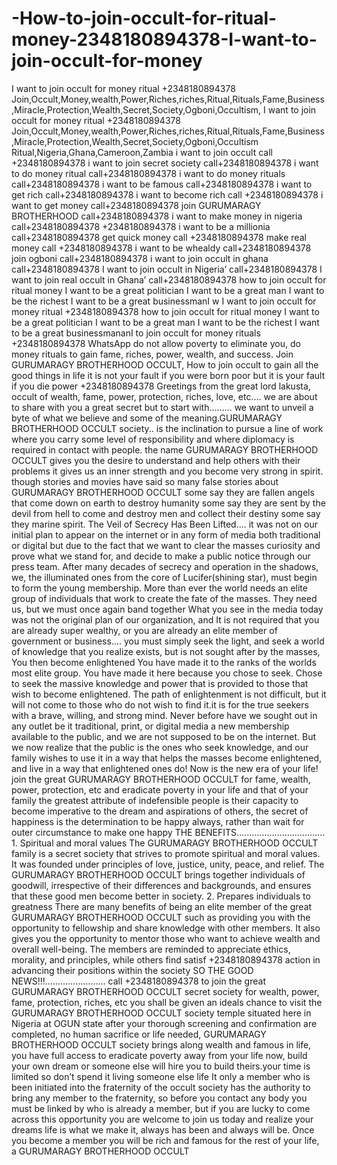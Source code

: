 # -How-to-join-occult-for-ritual-money-2348180894378-I-want-to-join-occult-for-money
I want to join occult for money ritual +2348180894378   Join,Occult,Money,wealth,Power,Riches,riches,Ritual,Rituals,Fame,Business,Miracle,Protection,Wealth,Secret,Society,Ogboni,Occultism, I want to join occult for money ritual +2348180894378   Join,Occult,Money,wealth,Power,Riches,riches,Ritual,Rituals,Fame,Business,Miracle,Protection,Wealth,Secret,Society,Ogboni,Occultism Ritual,Nigeria,Ghana,Cameroon,Zambia i want to join occult call +2348180894378 i want to join secret society call+2348180894378 i want to do money ritual call+2348180894378 i want to do money rituals call+2348180894378 i want to be famous call+2348180894378 i want to get rich call+2348180894378 i want to become rich call +2348180894378 i want to get money call+2348180894378 join GURUMARAGY BROTHERHOOD call+2348180894378 i want to make money in nigeria call+2348180894378 +2348180894378 i want to be a millionia call+2348180894378 get quick money call +2348180894378 make real money call  +2348180894378 i want to be whealdy call+2348180894378 join ogboni call+2348180894378 i want to join occult in ghana call+2348180894378 I want to join occult in Nigeria’ call+2348180894378 I want to join real occult in Ghana’ call+2348180894378  how to join occult for ritual money I want to be a great politician I want to be a great man I want to be the richest I want to be a great businessmanI w I want to join occult for money ritual +2348180894378 how to join occult for ritual money I want to be a great politician I want to be a great man I want to be the richest I want to be a great businessmananI to join occult for money rituals  +2348180894378 WhatsApp do not allow poverty to eliminate you, do money rituals to gain fame, riches, power, wealth, and success. Join GURUMARAGY BROTHERHOOD OCCULT, How to join occult to gain all the good things in life it is not your fault if you were born poor but it is your fault if you die power +2348180894378  Greetings from the great lord lakusta, occult of wealth, fame, power, protection, riches, love, etc…. we are about to share with you a great secret but to start with……… we want to unveil a byte of what we believe and some of the meaning.GURUMARAGY BROTHERHOOD OCCULT society.. is the inclination to pursue a line of work where you carry some level of responsibility and where diplomacy is required in contact with people. the name GURUMARAGY BROTHERHOOD OCCULT gives you the desire to understand and help others with their problems it gives us an inner strength and you become very strong in spirit. though stories and movies have said so many false stories about  GURUMARAGY BROTHERHOOD OCCULT some say they are fallen angels that come down on earth to destroy humanity some say they are sent by the devil from hell to come and destroy men and collect their destiny some say they marine spirit. The Veil of Secrecy Has Been Lifted…. it was not on our initial plan to appear on the internet or in any form of media both traditional or digital but due to the fact that we want to clear the masses curiosity and prove what we stand for, and decide to make a public notice through our press team. After many decades of secrecy and operation in the shadows, we, the illuminated ones from the core of Lucifer(shining star), must begin to form the young membership. More than ever the world needs an elite group of individuals that work to create the fate of the masses. They need us, but we must once again band together What you see in the media today was not the original plan of our organization, and It is not required that you are already super wealthy, or you are already an elite member of government or business…. you must simply seek the light, and seek a world of knowledge that you realize exists, but is not sought after by the masses, You then become enlightened You have made it to the ranks of the worlds most elite group. You have made it here because you chose to seek. Chose to seek the massive knowledge and power that is provided to those that wish to become enlightened. The path of enlightenment is not difficult, but it will not come to those who do not wish to find it.it is for the true seekers with a brave, willing, and strong mind. Never before have we sought out in any outlet be it traditional, print, or digital media a new membership available to the public, and we are not supposed to be on the internet. But we now realize that the public is the ones who seek knowledge, and our family wishes to use it in a way that helps the masses become enlightened, and live in a way that enlightened ones do! Now is the new era of your life! join the great GURUMARAGY BROTHERHOOD OCCULT for fame, wealth, power, protection, etc and eradicate poverty in your life and that of your family the greatest attribute of indefensible people is their capacity to become imperative to the dream and aspirations of others, the secret of happiness is the determination to be happy always, rather than wait for outer circumstance to make one happy THE BENEFITS…………………………….. 1. Spiritual and moral values The GURUMARAGY BROTHERHOOD OCCULT family is a secret society that strives to promote spiritual and moral values. It was founded under principles of love, justice, unity, peace, and relief. The GURUMARAGY BROTHERHOOD OCCULT brings together individuals of goodwill, irrespective of their differences and backgrounds, and ensures that these good men become better in society. 2. Prepares individuals to greatness There are many benefits of being an elite member of the great GURUMARAGY BROTHERHOOD OCCULT such as providing you with the opportunity to fellowship and share knowledge with other members. It also gives you the opportunity to mentor those who want to achieve wealth and overall well-being. The members are reminded to appreciate ethics, morality, and principles, while others find satisf +2348180894378 action in advancing their positions within the society SO THE GOOD NEWS!!!…………………… call  +2348180894378 to join the great GURUMARAGY BROTHERHOOD OCCULT secret society for wealth, power, fame, protection, riches, etc you shall be given an ideals chance to visit the GURUMARAGY BROTHERHOOD OCCULT society temple situated here in Nigeria at OGUN state after your thorough screening and confirmation are completed, no human sacrifice or life needed,  GURUMARAGY BROTHERHOOD OCCULT society brings along wealth and famous in life, you have full access to eradicate poverty away from your life now, build your own dream or someone else will hire you to build theirs.your time is limited so don’t spend it living someone else life It only a member who is been initiated into the fraternity of the occult society has the authority to bring any member to the fraternity, so before you contact any body you must be linked by who is already a member, but if you are lucky to come across this opportunity you are welcome to join us today and realize your dreams life is what we make it, always has been and always will be. Once you become a member you will be rich and famous for the rest of your life, a  GURUMARAGY BROTHERHOOD OCCULT 
